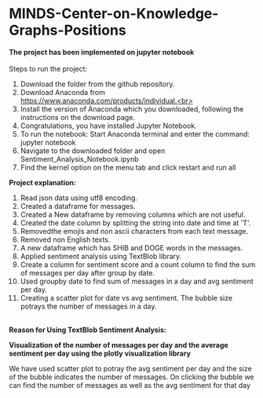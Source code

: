 # MINDS-Center-on-Knowledge-Graphs-Positions<br>
**The project has been implemented on jupyter notebook**<br><br>
Steps to run the project:<br>
1) Download the folder from the github repository.
2) Download Anaconda from https://www.anaconda.com/products/individual.<br>
3) Install the version of Anaconda which you downloaded, following the instructions on the download page.<br>
4) Congratulations, you have installed Jupyter Notebook. <br>
5) To run the notebook: Start Anaconda terminal and enter the command: jupyter notebook<br>
6) Navigate to the downloaded folder and open Sentiment_Analysis_Notebook.ipynb<br>
7) Find the kernel option on the menu tab and click restart and run all<br>


**Project explanation:**<br>
1) Read json data using utf8 encoding.<br>
2) Created a dataframe for messages.<br>
3) Created a New dataframe by removing columns which are not useful.<br>
4) Created the date column by splitting the string into date and time at 'T'.<br>
5) Removedthe emojis and non ascii characters from each text message.<br>
6) Removed non English texts.<br> 
7) A new dataframe which has SHIB and DOGE words in the messages.<br>
9) Applied sentiment analysis using TextBlob library.
10) Create  a column for sentiment score and a count column to find the sum of messages per day after group by date.<br>
11) Used groupby date to find sum of messages in a day and avg sentiment per day.<br>
12) Creating a scatter plot for date vs avg sentiment. The bubble size potrays the number of messages in  a day.<br><br>

**Reason for Using TextBlob Sentiment Analysis:**<br>

**Visualization of the number of messages per day and the average sentiment per day using the
plotly visualization library**<br>

We have used scatter plot to potray the avg sentiment per day and the size of the bubble indicates the number of messages. On clicking the bubble we can find the number of messages as well as the avg sentiment for that day





